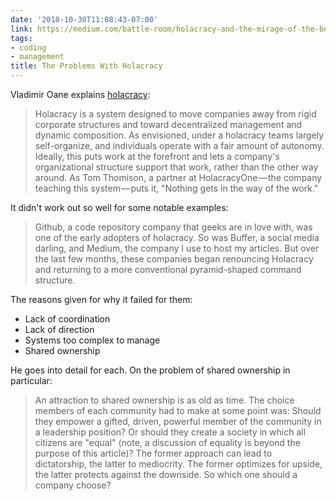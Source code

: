 ```yaml
---
date: '2018-10-30T11:08:43-07:00'
link: https://medium.com/battle-room/holacracy-and-the-mirage-of-the-boss-less-workplace-lessons-from-the-failures-at-github-medium-4355993926d4
tags:
- coding
- management
title: The Problems With Holacracy
---
```


Vladimir Oane explains [holacracy](https://en.wikipedia.org/wiki/Holacracy):

>Holacracy is a system designed to move companies away from rigid corporate structures and toward decentralized management and dynamic composition. As envisioned, under a holacracy teams largely self-organize, and individuals operate with a fair amount of autonomy. Ideally, this puts work at the forefront and lets a company's organizational structure support that work, rather than the other way around. As Tom Thomison, a partner at HolacracyOne — the company teaching this system — puts it, "Nothing gets in the way of the work."

It didn't work out so well for some notable examples:

>Github, a code repository company that geeks are in love with, was one of the early adopters of holacracy. So was Buffer, a social media darling, and Medium, the company I use to host my articles. But over the last few months, these companies began renouncing Holacracy and returning to a more conventional pyramid-shaped command structure.

The reasons given for why it failed for them:

- Lack of coordination
- Lack of direction
- Systems too complex to manage
- Shared ownership

He goes into detail for each. On the problem of shared ownership in particular:

>An attraction to shared ownership is as old as time. The choice members of each community had to make at some point was: Should they empower a gifted, driven, powerful member of the community in a leadership position? Or should they create a society in which all citizens are "equal" (note, a discussion of equality is beyond the purpose of this article)? The former approach can lead to dictatorship, the latter to mediocrity. The former optimizes for upside, the latter protects against the downside. So which one should a company choose?
